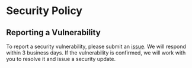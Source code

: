 # Security Policy

## Reporting a Vulnerability

To report a security vulnerability, please submit an [issue](https://github.com/stjude-dnb-binfcore/trainings/issues). We will respond within 3 business days. If the vulnerability is confirmed, we will work with you to resolve it and issue a security update.
